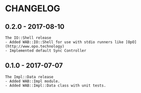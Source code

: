 # CHANGELOG

## 0.2.0 - 2017-08-10

	The IO::Shell release
	- Added WAB::IO::Shell for use with stdio runners like [OpO](http://www.opo.technology)
	- Implemented default Sync Controller
	
## 0.1.0 - 2017-07-07

	The Impl::Data release
	- Added WAB::Impl module.
	- Added WAB::Impl::Data class with unit tests.
